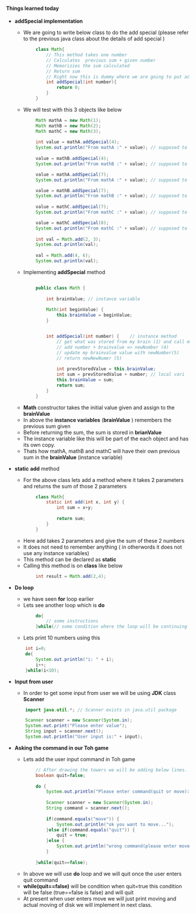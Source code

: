 #### Things learned today
* __addSpecial implementation__
    * We are going to write below class to do the add special (please refer to the previous java class about the details of add special )
    ```java
            class Math{
                // This method takes one number
                // Calculates  previous sum + given number
                // Memorizies the sum calculated
                // Return sum
                // Right now this is dummy where we are going to put actual logic
                int addSpecial(int number){
                    return 0;
                }
            }
    ```
    * We will test with this 3 objects like below
    ```java
            Math mathA = new Math(1);
            Math mathB = new Math(2);
            Math mathC = new Math(3);
            
            int value = mathA.addSpecial(4);
            System.out.println("From mathA :" + value);	// supposed to come as 5 (1+4)
            
            value = mathB.addSpecial(4);
            System.out.println("From mathB :" + value);	// supposed to come as 6(2+4)

            value = mathA.addSpecial(7);
            System.out.println("From mathA :" + value);	// supposed to come as 12 (5+7)

            value = mathB.addSpecial(7);
            System.out.println("From mathB :" + value);	// supposed to come as 13 (6+7)
            
            value = mathC.addSpecial(7);
            System.out.println("From mathC :" + value);	// supposed to come as 10 (3+7)

            value = mathC.addSpecial(8);
            System.out.println("From mathC :" + value);	// supposed to come as 18(10+8)
            
            int val = Math.add(2, 3);
            System.out.println(val);
            
            val = Math.add(4, 6);
            System.out.println(val);
    ```
    * Implementing __addSpecial__ method
    ```java
    
            public class Math {
                
                int brainValue;	// instance variable
                
                Math(int beginValue) {
                    this.brainValue = beginValue;
                }


                int addSpecial(int number) {	// instance method
                    // get what was stored from my brain (1) and call my brainvalue
                    // add number + brainvalue => newNumber (4)
                    // update my brainvalue value with newNumber(5)
                    // return newNewNumer (5)
                    
                    int prevStoredValue = this.brainValue;
                    int sum = prevStoredValue + number;	// local vari
                    this.brainValue = sum;
                    return sum;
                }
            }
    ```
    * __Math__ constructor takes the initial value given and assign to the __brainValue__
    * In above the __instance variables__ (__brainValue__ ) remembers the previous sum given
    * Before returning the sum, the sum is stored in __brianValue__
    * The instance variable like this will be part of the each object and has its own copy.
    * Thats how mathA, mathB and mathC will have their own previous sum in the __brainValue__ (instance variable)


* __static__ __add__ method
    * For the above class lets add a method where it takes 2 parameters and returns the sum of those 2 parameters
    ```java
            class Math{
                static int add(int x, int y) {
                    int sum = x+y;
                    
                    return sum;
                }                
            }
    ```
    * Here add takes 2 parameters and give the sum of these 2 numbers
    * It does not need to remember anything ( in otherwords it does not use any instance variables)
    * This method can be declared as __static__
    * Calling this method is on __class__ like below
    ```java
            int result = Math.add(2,4);
    ```

* __Do loop__
    * we have seen __for__ loop earlier
    * Lets see another loop which is __do__
    ```java
            do{
                // some instructions
            }while(// some condition where the loop will be continuing till it is true)
    ```
    * Lets print 10 numbers using this 
    ```java
        int i=0;
        do{
            System.out.println("i: " + i);
            i++;
        }while(i<10);
    ```
* __Input from user__
    * In order to get some input from user we will be using __JDK__ class __Scanner__
    ```java
        import java.util.*; // Scanner exists in java.util package
    ```
    ```java
        Scanner scanner = new Scanner(System.in);
        System.out.print("Please enter value");
        String input = scanner.next();
        System.out.println("User input is:" + input);
    ```
* __Asking the command in our Toh game__
    * Lets add the user input command in Toh game
    ```java
            // After drawing the towers we will be adding below lines.
            boolean quit=false;
            
            do {
                System.out.println("Please enter command(quit or move):");
                
                Scanner scanner = new Scanner(System.in);
                String command = scanner.next();
                
                if(command.equals("move")) {
                    System.out.println("ok you want to move...");
                }else if(command.equals("quit")) {
                    quit = true;
                }else {
                    System.out.println("wrong command(please enter move/quit");
                }
                
            }while(quit==false);

    ```
    * In above we will use __do__ loop and we will quit once the user enters quit command
    * __while(quit==false)__ will be condition when quit=true this condition will be false (true==false is false) and will quit
    * At present when user enters move we will just print moving and actual moving of disk we will implement in next class.